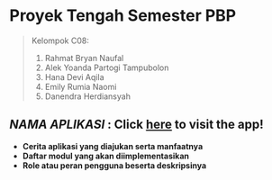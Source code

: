 # Proyek Tengah Semester PBP
> Kelompok C08:
> 1. Rahmat Bryan Naufal
> 2. Alek Yoanda Partogi Tampubolon
> 3. Hana Devi Aqila
> 4. Emily Rumia Naomi
> 5. Danendra Herdiansyah

## *NAMA APLIKASI* : Click [here]() to visit the app!
- **Cerita aplikasi yang diajukan serta manfaatnya**
- **Daftar modul yang akan diimplementasikan**
- **Role atau peran pengguna beserta deskripsinya**

